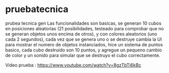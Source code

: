 # pruebatecnica
prubea tecnica gen
Las funcionalidades son basicas, se generan 10 cubos en posiciones aleatorias (21 posibilidades, testeado para comprobar que no se generan objetos unos encima de otros), y con colores aleatorios (uno cada 2 segundos), cada vez que se genera uno o se destruye cambia la UI para mostrar el numero de objetos instanciados, hice un sistema de puntos basico, cada cubo destruido son 10 puntos, y agregue un pequeno cambio de color y un sonido para simular que se destruyo el cubo correctamente.

Video prueba : https://www.youtube.com/watch?v=8gzTbTi6kBc